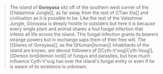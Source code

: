 > The island of **Goroyasa** sits off of the southern west corner of the [[Valashmai Jungle]], as far away from the rest of [[Tian Xia]] and civilisation as it is possible to be. Like the rest of the Valashmai Jungle, Goroyasa is deeply hostile to outsiders but here it is because every single plant and animal shares a foul fungal infection that infests all life across the island. This fungal infection grants its bearers strange powers but in exchange saps them of their free will. The [[Slaves of Goroyasa]], as the [[Human|human]] inhabitants of the island are known, are devout followers of [[Cyth-V'sug|Cyth-Vsug]], [[Demon lord|demon lord]] of fungus and parasites, but how much influence Cyth-V'sug has over the island's fungal entity or even if he is aware of its existence is unknown.








